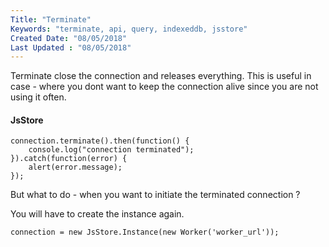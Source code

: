 ```yaml
---
Title: "Terminate"
Keywords: "terminate, api, query, indexeddb, jsstore"
Created Date: "08/05/2018"
Last Updated : "08/05/2018"
---
```


Terminate close the connection and releases everything. This is useful in case - where you dont want to keep the connection alive since you are not using it often.

#### JsStore

```
connection.terminate().then(function() {
    console.log("connection terminated");
}).catch(function(error) {
    alert(error.message);
});
```

But what to do - when you want to initiate the terminated connection ?

You will have to create the instance again.

```
connection = new JsStore.Instance(new Worker('worker_url'));
```